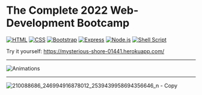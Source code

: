 # The Complete 2022 Web-Development Bootcamp

[![HTML](https://img.shields.io/badge/HTML-239120?style=for-the-badge&logo=html5&logoColor=white)](https://html.com/)
[![CSS](https://img.shields.io/badge/CSS-239120?&style=for-the-badge&logo=css3&logoColor=white)](https://www.free-css.com/)
[![Bootstrap](https://img.shields.io/badge/Bootstrap-563D7C?style=for-the-badge&logo=bootstrap&logoColor=white)](https://getbootstrap.com/)
[![Express](https://img.shields.io/badge/Express.js-404D59?style=for-the-badge)](http://expressjs.com/)
[![Node.js](https://img.shields.io/badge/Node.js-43853D?style=for-the-badge&logo=node.js&logoColor=white)](https://nodejs.org/)
[![Shell Script](https://img.shields.io/badge/Shell_Script-121011?style=for-the-badge&logo=gnu-bash&logoColor=white)](https://www.shellscript.sh/)

Try it yourself: https://mysterious-shore-01441.herokuapp.com/

---

![Animations](https://user-images.githubusercontent.com/106253049/176145248-f6cc3567-e507-4ef8-81c0-3e9bd16f7ec3.gif)

---

![210088686_246994916878012_2539439958694356646_n - Copy](https://user-images.githubusercontent.com/106253049/176145307-2217e333-8733-462f-bf5b-a71fbfd9d85f.png)


